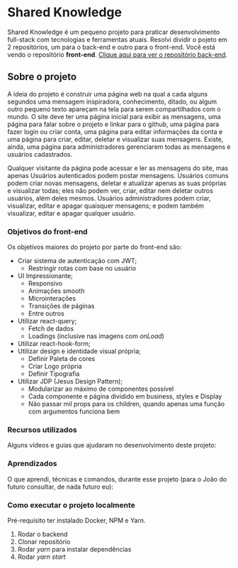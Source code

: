 # Shared Knowledge

Shared Knowledge é um pequeno projeto para praticar desenvolvimento full-stack com tecnologias e ferramentas atuais. Resolvi dividir o pojeto em 2 repositórios, um para o back-end e outro para o front-end. Você está vendo o repositório **front-end**. [Clique aqui para ver o repositório back-end](https://github.com/JomaSnow/shared_knowledge_backend).

## Sobre o projeto

A ideia do projeto é construir uma página web na qual a cada alguns segundos uma mensagem inspiradora, conhecimento, ditado, ou algum outro pequeno texto apareçam na tela para serem compartilhados com o mundo. O site deve ter uma página inicial para exibir as mensagens, uma página para falar sobre o projeto e linkar para o github, uma página para fazer login ou criar conta, uma página para editar informações da conta e uma página para criar, editar, deletar e visualizar suas mensagens. Existe, ainda, uma página para administradores gerenciarem todas as mensagens e usuários cadastrados.

Qualquer visitante da página pode acessar e ler as mensagens do site, mas apenas Usuários autenticados podem postar mensagens. Usuários comuns podem criar novas mensagens, deletar e atualizar apenas as suas próprias e visualizar todas; eles não podem ver, criar, editar nem deletar outros usuários, além deles mesmos. Usuários administradores podem criar, visualizar, editar e apagar quaisquer mensagens; e podem também visualizar, editar e apagar qualquer usuário.

### Objetivos do front-end

Os objetivos maiores do projeto por parte do front-end são:
  - Criar sistema de autenticação com JWT;
    - Restringir rotas com base no usuário
  - UI Impressionante;
    - Responsivo
    - Animações smooth
    - Microinterações
    - Transições de páginas
    - Entre outros
  - Utilizar react-query;
    - Fetch de dados
    - Loadings (inclusive nas imagens com *onLoad*)
  - Utilizar react-hook-form;
  - Utilizar design e identidade visual própria;
    - Definir Paleta de cores
    - Criar Logo própria
    - Definir Tipografia 
  - Utilizar JDP (Jesus Design Pattern);
    - Modularizar ao máximo de componentes possível
    - Cada componente e página dividido em business, styles e Display
    - Não passar mil props para os children, quando apenas uma função com argumentos funciona bem  
    
### Recursos utilizados

Alguns vídeos e guias que ajudaram no desenvolvimento deste projeto:

[]()

### Aprendizados

O que aprendi, técnicas e comandos, durante esse projeto (para o João do futuro consultar, de nada futuro eu):

### Como executar o projeto localmente

Pré-requisito ter instalado Docker, NPM e Yarn.

1. Rodar o backend
2. Clonar repositório
3. Rodar *yarn* para instalar dependências
4. Rodar *yarn start*

